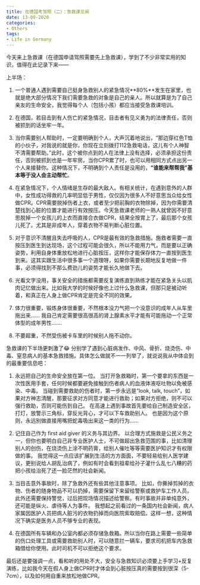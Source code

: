 ```yaml
---
title: 在德国考驾照（二）：急救课见闻
date: 13-09-2020
categories:
- Others
tags:
- Life in Germany
---
```


今天来上急救课（在德国申请驾照需要先上急救课），学到了不少非常实用的知识，值得在此记录下来——

上半场：

1. 一个普通人遇到需要自己挺身急救别人的紧急情况**80%**发生在家里，也就是绝大部分情况下我们需要急救的对象是自己的亲人。所以就算是为了自己亲友的生命安全，我觉得每个人（包括小孩）都应当接受急救课培训。

2. 在德国，若目击到有人伤亡的紧急情况，目击者有见义勇为的法律责任，否则被抓到的话坐牢一年。

3. 当你需要别人帮助时，一定要明确到个人，大声沉着地说出，“那边穿红色T恤的小伙子，对我说的就是你，你现在立刻拨打112急救电话，这儿有个人神智不清需要帮助。”此时，这个被你点到的人在法律上没有选择，必须承担这份责任，否则被抓到也是一年牢房。当你CPR累了时，也可以用相同方式点出另一个人来接替你。这种情况下，不明确到个人责任是没用的，**“谁能来帮帮我”基本等于没人会主动帮忙**。

4. 在紧急情况下，个人情绪是生存的最大敌人。有相关统计，在遇到意外的人群中，女性成功得救的几率明显低于男性，仅仅因为很多人不好意思当众给女性做CPR。CPR需要脱掉伤者上衣，或者至少把前胸的衣物除掉，因为你需要清楚找到心脏的位置才能进行有效按压。今天急救课老师的一熟人就曾因不好意思脱掉一个女孩儿的上衣而直接合衣做CPR，结果全按胃上了，最后那个女孩儿死了。尤其是非成年人，穿着衣物不易判断心脏位置。

5. 对于意识不清醒且失去呼吸的人，CPR是最有效的急救措施。施救者需要一直按压到医生到达现场，这个过程可能会很久，所以不能用力气，而是要以正确姿势，利用自身体重放松地进行心脏按压，这样你才能保存体力一直按到医生到来。这其实跟生活中很多事一个道理呀，如果你需要长期地反复地做一件事，必须得找到不那么费劲儿的姿势才能长久地做下去。

6. 光看文字没用，事关安全的措施都需要反复演练直到熟练才能在紧急关头以肌肉记忆做出来。比如我大学的时候好像也上过什么急救课，但那只是被动听着，和真正在人身上做CPR肯定是完全不同的效果。

7. 体力很重要，锻炼身体很重要，不然根本没力气把一个没意识的成年人从车里拖出来...... 我自己肯定需要很高很高的肾上腺素水平才能有可能拖动一个正常体型的成年男性.......

8. 不要超重，不然受伤被卡车里的时候别人拖不动你。



急救课的下半场更刺激了😂 分别学了遇到心脏病发作、中风、骨折、烧烫伤、中毒、窒息病人的基本急救措施。具体怎么做就不一一列举了，就说说我从中体会到的最重要信息吧：

1. 永远把自己的生命安全放在第一位。
   当打开急救箱时，第一个要拿的东西是一次性医用手套，任何时候都要避免接触到伤者病人的血液体液呕吐物以免被感染、中毒。
   当碰到需要救助的伤者时，第一步永远是“look, talk, touch”，如果对方神志清醒，那要征求对方同意才能进行救助；如果对方拒绝，则不可以强行救助，否则可能伤到自己。
   在高速上遇到事故首先要给自己制造安全区，打灯，放警示三角标，穿反光背心，才可以下车救助别人。
   也是因为这个原则，永远别做直接用嘴把蛇毒吸出来这一类的行为......

2. 记住自己作为 first aid giver 的义务与其边界。
   以合理方式施救是公民义务之一，但你也要明白自己非专业医护人士，不可做超出急救范围的事，比如清理别人的创伤，在烧烫伤上涂不明药膏，给别人催吐等等需要医护知识才有权限做的事。
   我觉得这一点应该扩展到生活的方方面面，不要轻易给别人医学建议，更别说给人胡乱治病了，例如有时会看到祖辈给孙子灌什么乱七八糟的药把小孩给治死了还一脸茫然的社会新闻。

3. 当目击意外事故时，除了急救外还有些其他注意事项。
   比如，你撕掉剪掉的衣物、伤者的随身物品不可以扔掉，需要保留下来留给警察或救护车工作人员。此外还需要保持警觉，过后把现场情况描述给警察。有时事故并非单纯意外，还可能是纵火、虐待等人为事件。
   我想起之前看过的一条国内社会新闻，病人家属因医护人员把病人脏污的衣物扔掉而向医院索取赔偿。这样一想，这种情况下确实是医务人员不够专业的表现。

4. 在德国所有车辆和办公室内都必须存储急救箱。所以当你在路上需要一些简单的伤口处理工具或需要救助别人时，可以随意拦一辆车，要求司机把车内急救箱借给你使用。此时司机不可以拒绝这个要求。

最后还是要强调一点，看和听的用处不大，安全与急救知识必须要上手学习+反复演练，比如我今天在假人身上做CPR时才体会到心脏按压真的需要按到很深（5-7cm），以及如何用自重来放松地做CPR。